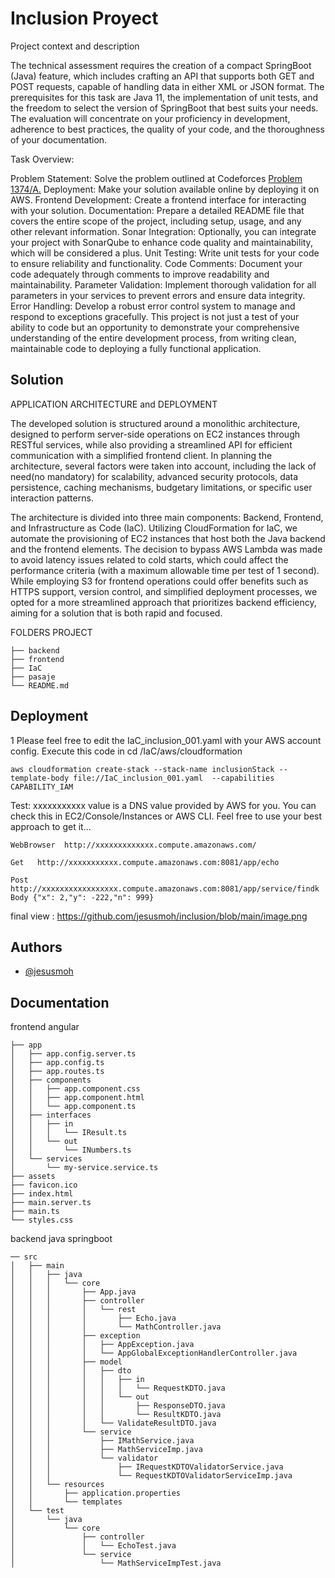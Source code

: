 
# Inclusion Proyect

Project context and description

The technical assessment requires the creation of a compact SpringBoot (Java) feature, which includes crafting an API that supports both GET and POST requests, capable of handling data in either XML or JSON format. The prerequisites for this task are Java 11, the implementation of unit tests, and the freedom to select the version of SpringBoot that best suits your needs. The evaluation will concentrate on your proficiency in development, adherence to best practices, the quality of your code, and the thoroughness of your documentation.

Task Overview:

Problem Statement: Solve the problem outlined at Codeforces [Problem 1374/A.](https://codeforces.com/problemset/problem/1374/A)
Deployment: Make your solution available online by deploying it on AWS.
Frontend Development: Create a frontend interface for interacting with your solution.
Documentation: Prepare a detailed README file that covers the entire scope of the project, including setup, usage, and any other relevant information.
Sonar Integration: Optionally, you can integrate your project with SonarQube to enhance code quality and maintainability, which will be considered a plus.
Unit Testing: Write unit tests for your code to ensure reliability and functionality.
Code Comments: Document your code adequately through comments to improve readability and maintainability.
Parameter Validation: Implement thorough validation for all parameters in your services to prevent errors and ensure data integrity.
Error Handling: Develop a robust error control system to manage and respond to exceptions gracefully.
This project is not just a test of your ability to code but an opportunity to demonstrate your comprehensive understanding of the entire development process, from writing clean, maintainable code to deploying a fully functional application.



## Solution

APPLICATION ARCHITECTURE and DEPLOYMENT

The developed solution is structured around a monolithic architecture, designed to perform server-side operations on EC2 instances through RESTful services, while also providing a streamlined API for efficient communication with a simplified frontend client. In planning the architecture, several factors were taken into account, including the lack of need(no mandatory) for scalability, advanced security protocols, data persistence, caching mechanisms, budgetary limitations, or specific user interaction patterns.

The architecture is divided into three main components: Backend, Frontend, and Infrastructure as Code (IaC). Utilizing CloudFormation for IaC, we automate the provisioning of EC2 instances that host both the Java backend and the frontend elements. The decision to bypass AWS Lambda was made to avoid latency issues related to cold starts, which could affect the performance criteria (with a maximum allowable time per test of 1 second). While employing S3 for frontend operations could offer benefits such as HTTPS support, version control, and simplified deployment processes, we opted for a more streamlined approach that prioritizes backend efficiency, aiming for a solution that is both rapid and focused.

FOLDERS PROJECT
```
├── backend
├── frontend
├── IaC
├── pasaje
└── README.md
```

## Deployment

1  Please feel free to edit the IaC_inclusion_001.yaml with your AWS account config. Execute this code in cd /IaC/aws/cloudformation

```
aws cloudformation create-stack --stack-name inclusionStack --template-body file://IaC_inclusion_001.yaml  --capabilities CAPABILITY_IAM
```
 Test: xxxxxxxxxxx value is a DNS value provided by AWS for you. You can check this in EC2/Console/Instances or AWS CLI. Feel free to use your best approach to get it...

 
```
WebBrowser  http://xxxxxxxxxxxxx.compute.amazonaws.com/

Get   http://xxxxxxxxxxx.compute.amazonaws.com:8081/app/echo

Post  http://xxxxxxxxxxxxxxxxx.compute.amazonaws.com:8081/app/service/findk   Body {"x": 2,"y": -222,"n": 999}
```
final view : https://github.com/jesusmoh/inclusion/blob/main/image.png
## Authors

- [@jesusmoh](https://www.github.com/jesusmoh)


## Documentation

frontend angular
```
├── app
│   ├── app.config.server.ts
│   ├── app.config.ts
│   ├── app.routes.ts
│   ├── components
│   │   ├── app.component.css
│   │   ├── app.component.html
│   │   └── app.component.ts
│   ├── interfaces
│   │   ├── in
│   │   │   └── IResult.ts
│   │   └── out
│   │       └── INumbers.ts
│   └── services
│       └── my-service.service.ts
├── assets
├── favicon.ico
├── index.html
├── main.server.ts
├── main.ts
└── styles.css
```

backend java springboot
```
── src
│   ├── main
│   │   ├── java
│   │   │   └── core
│   │   │       ├── App.java
│   │   │       ├── controller
│   │   │       │   └── rest
│   │   │       │       ├── Echo.java
│   │   │       │       └── MathController.java
│   │   │       ├── exception
│   │   │       │   ├── AppException.java
│   │   │       │   └── AppGlobalExceptionHandlerController.java
│   │   │       ├── model
│   │   │       │   ├── dto
│   │   │       │   │   ├── in
│   │   │       │   │   │   └── RequestKDTO.java
│   │   │       │   │   └── out
│   │   │       │   │       ├── ResponseDTO.java
│   │   │       │   │       └── ResultKDTO.java
│   │   │       │   └── ValidateResultDTO.java
│   │   │       └── service
│   │   │           ├── IMathService.java
│   │   │           ├── MathServiceImp.java
│   │   │           └── validator
│   │   │               ├── IRequestKDTOValidatorService.java
│   │   │               └── RequestKDTOValidatorServiceImp.java
│   │   └── resources
│   │       ├── application.properties
│   │       └── templates
│   └── test
│       └── java
│           └── core
│               ├── controller
│               │   └── EchoTest.java
│               └── service
│                   └── MathServiceImpTest.java
```








